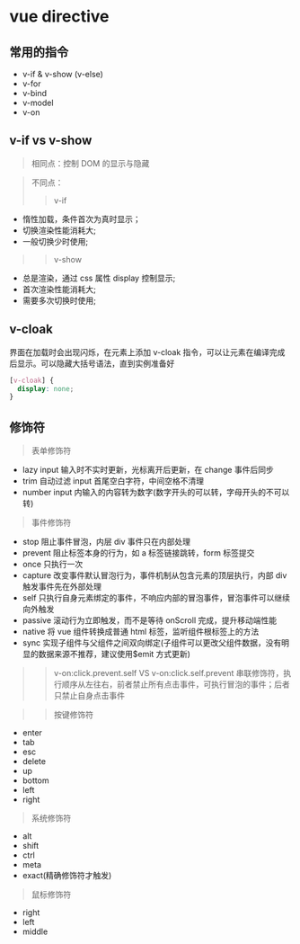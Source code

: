 <!--
 * @Author: your name
 * @Date: 2021-06-07 10:53:18
 * @LastEditTime: 2022-05-18 11:28:55
 * @LastEditors: Juliette.Wang nannan.wang@broadlink.com.cn
 * @Description: In User Settings Edit
 * @FilePath: \vue-note\Vue\vue-directive.md
-->

# vue directive

## 常用的指令

- v-if & v-show (v-else)
- v-for
- v-bind
- v-model
- v-on

## v-if vs v-show

> 相同点：控制 DOM 的显示与隐藏

> 不同点：
>
> > v-if

- 惰性加载，条件首次为真时显示；
- 切换渲染性能消耗大;
- 一般切换少时使用;

> > v-show

- 总是渲染，通过 css 属性 display 控制显示;
- 首次渲染性能消耗大;
- 需要多次切换时使用;

## v-cloak

界面在加载时会出现闪烁，在元素上添加 v-cloak 指令，可以让元素在编译完成后显示。可以隐藏大括号语法，直到实例准备好

```css
[v-cloak] {
  display: none;
}
```

## 修饰符

> 表单修饰符

- lazy input 输入时不实时更新，光标离开后更新，在 change 事件后同步
- trim 自动过滤 input 首尾空白字符，中间空格不清理
- number input 内输入的内容转为数字(数字开头的可以转，字母开头的不可以转)

> 事件修饰符

- stop 阻止事件冒泡，内层 div 事件只在内部处理
- prevent 阻止标签本身的行为，如 a 标签链接跳转，form 标签提交
- once 只执行一次
- capture 改变事件默认冒泡行为，事件机制从包含元素的顶层执行，内部 div 触发事件先在外部处理
- self 只执行自身元素绑定的事件，不响应内部的冒泡事件，冒泡事件可以继续向外触发
- passive 滚动行为立即触发，而不是等待 onScroll 完成，提升移动端性能
- native 将 vue 组件转换成普通 html 标签，监听组件根标签上的方法
- sync 实现子组件与父组件之间双向绑定(子组件可以更改父组件数据，没有明显的数据来源不推荐，建议使用$emit 方式更新)

> > v-on:click.prevent.self VS v-on:click.self.prevent
> > 串联修饰符，执行顺序从左往右，前者禁止所有点击事件，可执行冒泡的事件；后者只禁止自身点击事件

> > 按键修饰符

- enter
- tab
- esc
- delete
- up
- bottom
- left
- right

> 系统修饰符

- alt
- shift
- ctrl
- meta
- exact(精确修饰符才触发)

> 鼠标修饰符

- right
- left
- middle
